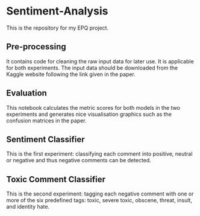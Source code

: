 # Sentiment-Analysis

This is the repository for my EPQ project.

## Pre-processing

It contains code for cleaning the raw input data for later use. It is applicable for both experiments. The input data should be downloaded from the Kaggle website following the link given in the paper.

## Evaluation

This notebook calculates the metric scores for both models in the two experiments and generates nice visualisation graphics such as the confusion matrices in the paper.

## Sentiment Classifier

This is the first experiment: classifying each comment into positive, neutral or negative and thus negative comments can be detected. 

## Toxic Comment Classifier

This is the second experiment: tagging each negative comment with one or more of the six predefined tags: toxic, severe toxic, obscene, threat, insult, and identity hate. 

